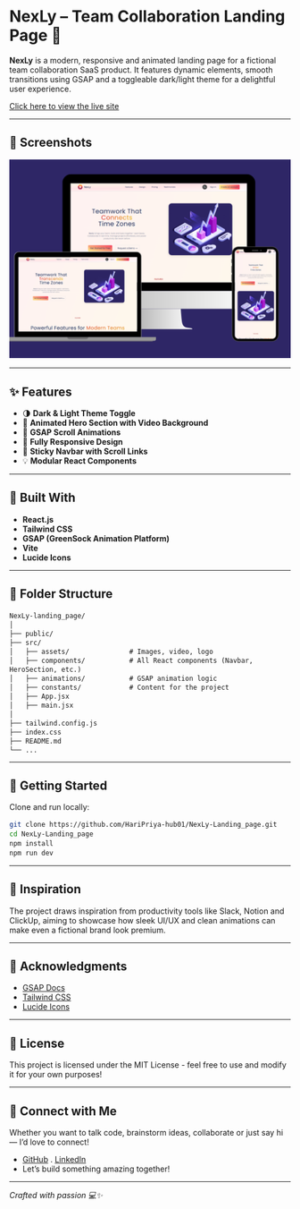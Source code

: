 # NexLy – Team Collaboration Landing Page 🚀

**NexLy** is a modern, responsive and animated landing page for a fictional team collaboration SaaS product. It features dynamic elements, smooth transitions using GSAP and a toggleable dark/light theme for a delightful user experience.

[Click here to view the live site](https://nexlylandingpage.vercel.app/)

---

## 📸 Screenshots

![Hero Screenshot](./src/assets/nexly_preview.png)

---

## ✨ Features

- 🌗 **Dark & Light Theme Toggle**
- 🎥 **Animated Hero Section with Video Background**
- 🧠 **GSAP Scroll Animations**
- 📱 **Fully Responsive Design**
- 📌 **Sticky Navbar with Scroll Links**
- 💡 **Modular React Components**

---

## 📝 Built With

- **React.js**
- **Tailwind CSS**
- **GSAP (GreenSock Animation Platform)**
- **Vite**
- **Lucide Icons**

---

## 📁 Folder Structure

```
NexLy-landing_page/
│
├── public/
├── src/
│   ├── assets/               # Images, video, logo
│   ├── components/           # All React components (Navbar, HeroSection, etc.)
│   ├── animations/           # GSAP animation logic
│   ├── constants/            # Content for the project
│   ├── App.jsx
│   ├── main.jsx
│
├── tailwind.config.js
├── index.css
├── README.md
└── ...
```

---

## 🚀 Getting Started

Clone and run locally:

```bash
git clone https://github.com/HariPriya-hub01/NexLy-Landing_page.git
cd NexLy-Landing_page
npm install
npm run dev
```

---


## 🧠 Inspiration

The project draws inspiration from productivity tools like Slack, Notion and ClickUp, aiming to showcase how sleek UI/UX and clean animations can make even a fictional brand look premium.

---

## 🙌 Acknowledgments

- [GSAP Docs](https://greensock.com/docs/)
- [Tailwind CSS](https://tailwindcss.com/)
- [Lucide Icons](https://lucide.dev/)

---

## 📝 License

This project is licensed under the MIT License - feel free to use and modify it for your own purposes!

---

## 🤝 Connect with Me

Whether you want to talk code, brainstorm ideas, collaborate or just say hi — I’d love to connect!
- [GitHub](https://github.com/HariPriya-hub01) . [LinkedIn](https://www.linkedin.com/in/haripriyaradhakrishnan/)
- Let’s build something amazing together! 

---

*Crafted with passion 💻✨*
